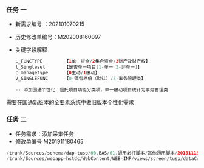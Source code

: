 ### 任务 一

- 新需求编号 ：202101070215

- 历史修改单编号：M202008160097

- 关键字段解释

  ```java
  L_FUNCTYPE        【1单一资金/2集合资金/3财产及财产权】
  l_Singleset       【是否单一项目[1-单一 2-非单一]】
  c_managetype      【0主动/1被动】
  V_SINGLEFUNC      【0-保留原值（默认）/3-事务管理类】
      
  -- 添加国通个性化，信托项目功能分类项，单一被动项目统计为事务管理类    
  ```

需要在国通新版本的全要素系统中做旧版本个性化需求



### 任务 二

- 任务需求：添加采集任务
- 修改单编号  M201911180465

```java
/trunk/Sources/schema/dap-tusp/00.BAS/01.通用必打脚本/其他通用脚本/20191115chenjs(增加kettle采集任务tproject_manager_set脚本).sql
/trunk/Sources/webapp-hstdc/WebContent/WEB-INF/views/screen/tusp/dataCenter/contractKettle/tcmp/tproject_manager_set.ktr
```


